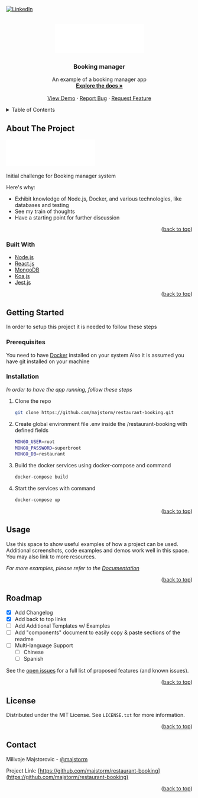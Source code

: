 <div id="top"></div>

[![LinkedIn][linkedin-shield]][linkedin-url]



<!-- PROJECT LOGO -->
<br />
<div align="center">
  <a href="https://github.com/majstorm/restaurant-booking">
    <img src="docs/logo.png" alt="Logo" width="240" height="80">
  </a>

  <h3 align="center">Booking manager</h3>

  <p align="center">
    An example of a booking manager app
    <br />
    <a href="https://github.com/majstorm/restaurant-booking"><strong>Explore the docs »</strong></a>
    <br />
    <br />
    <a href="#">View Demo</a>
    ·
    <a href="https://github.com/majstorm/restaurant-booking/issues">Report Bug</a>
    ·
    <a href="https://github.com/majstorm/restaurant-booking/issues">Request Feature</a>
  </p>
</div>



<!-- TABLE OF CONTENTS -->
<details>
  <summary>Table of Contents</summary>
  <ol>
    <li>
      <a href="#about-the-project">About The Project</a>
      <ul>
        <li><a href="#built-with">Built With</a></li>
      </ul>
    </li>
    <li>
      <a href="#getting-started">Getting Started</a>
      <ul>
        <li><a href="#prerequisites">Prerequisites</a></li>
        <li><a href="#installation">Installation</a></li>
      </ul>
    </li>
    <li><a href="#usage">Usage</a></li>
    <li><a href="#roadmap">Roadmap</a></li>
    <li><a href="#license">License</a></li>
    <li><a href="#contact">Contact</a></li>
  </ol>
</details>



<!-- ABOUT THE PROJECT -->
## About The Project

[![Product Name Screen Shot][product-screenshot]](https://example.com)

Initial challenge for Booking manager system

Here's why:
* Exhibit knowledge of Node.js, Docker, and various technologies, like databases and testing
* See my train of thoughts
* Have a starting point for further discussion

<p align="right">(<a href="#top">back to top</a>)</p>



### Built With


* [Node.js](https://nodejs.org/)
* [React.js](https://reactjs.org/)
* [MongoDB](https://www.mongodb.com/)
* [Koa.js](https://koajs.com/)
* [Jest.js](https://jestjs.io/)

<p align="right">(<a href="#top">back to top</a>)</p>



<!-- GETTING STARTED -->
## Getting Started

In order to setup this project it is needed to follow these steps 

### Prerequisites

You need to have [Docker](https://www.docker.com/products/docker-desktop) installed on your system
Also it is assumed you have git installed on your machine

### Installation

_In order to have the app running, follow these steps_

1. Clone the repo
   ```sh
   git clone https://github.com/majstorm/restaurant-booking.git
   ```
3. Create global environment file .env inside the /restaurant-booking with defined fields
   ```sh
   MONGO_USER=root
   MONGO_PASSWORD=superbroot
   MONGO_DB=restaurant
   ```
4. Build the docker services using docker-compose and command
   ```sh
   docker-compose build
   ```
5. Start the services with command
   ```sh
   docker-compose up
   ```  

<p align="right">(<a href="#top">back to top</a>)</p>



<!-- USAGE EXAMPLES -->
## Usage

Use this space to show useful examples of how a project can be used. Additional screenshots, code examples and demos work well in this space. You may also link to more resources.

_For more examples, please refer to the [Documentation](https://example.com)_

<p align="right">(<a href="#top">back to top</a>)</p>



<!-- ROADMAP -->
## Roadmap

- [x] Add Changelog
- [x] Add back to top links
- [ ] Add Additional Templates w/ Examples
- [ ] Add "components" document to easily copy & paste sections of the readme
- [ ] Multi-language Support
    - [ ] Chinese
    - [ ] Spanish

See the [open issues](https://github.com/othneildrew/Best-README-Template/issues) for a full list of proposed features (and known issues).

<p align="right">(<a href="#top">back to top</a>)</p>

<!-- LICENSE -->
## License

Distributed under the MIT License. See `LICENSE.txt` for more information.

<p align="right">(<a href="#top">back to top</a>)</p>



<!-- CONTACT -->
## Contact

Milivoje Majstorovic - [@majstorm](https://linkedin.com/in/majstorm)

Project Link: [https://github.com/majstorm/restaurant-booking](https://github.com/majstorm/restaurant-booking)

<p align="right">(<a href="#top">back to top</a>)</p>


<!-- MARKDOWN LINKS & IMAGES -->
<!-- https://www.markdownguide.org/basic-syntax/#reference-style-links -->
[linkedin-shield]: https://img.shields.io/badge/-LinkedIn-black.svg?style=for-the-badge&logo=linkedin&colorB=555
[linkedin-url]: https://linkedin.com/in/majstorm
[product-screenshot]: docs/logo.png